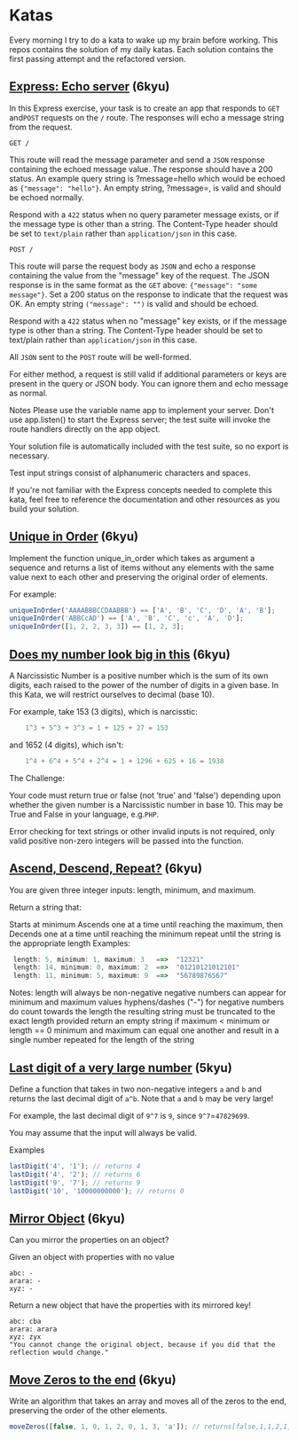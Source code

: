 # Katas

Every morning I try to do a kata to wake up my brain before working.
This repos contains the solution of my daily katas. Each solution contains the first passing attempt and the refactored version.

## [Express: Echo server](https://www.codewars.com/kata/62bf6fa7eccf8e000f9cae60) (6kyu)

In this Express exercise, your task is to create an app that responds to `GET` and`POST` requests on the `/` route. The responses will echo a message string from the request.

`GET /`

This route will read the message parameter and send a `JSON` response containing the echoed message value. The response should have a 200 status.
An example query string is ?message=hello which would be echoed as `{"message": "hello"}`. An empty string, ?message=, is valid and should be echoed normally.

Respond with a `422` status when no query parameter message exists, or if the message type is other than a string. The Content-Type header should be set to `text/plain` rather than `application/json` in this case.

`POST /`

This route will parse the request body as `JSON` and echo a response containing the value from the "message" key of the request. The JSON response is in the same format as the `GET` above: `{"message": "some message"}`. Set a 200 status on the response to indicate that the request was OK. An empty string `("message": "")` is valid and should be echoed.

Respond with a `422` status when no "message" key exists, or if the message type is other than a string. The Content-Type header should be set to text/plain rather than `application/json` in this case.

All `JSON` sent to the `POST` route will be well-formed.

For either method, a request is still valid if additional parameters or keys are present in the query or JSON body. You can ignore them and echo message as normal.

Notes
Please use the variable name app to implement your server. Don't use app.listen() to start the Express server; the test suite will invoke the route handlers directly on the app object.

Your solution file is automatically included with the test suite, so no export is necessary.

Test input strings consist of alphanumeric characters and spaces.

If you're not familiar with the Express concepts needed to complete this kata, feel free to reference the documentation and other resources as you build your solution.

## [Unique in Order](https://www.codewars.com/kata/5287e858c6b5a9678200083c/javascript) (6kyu)

Implement the function unique_in_order which takes as argument a sequence and returns a list of items without any elements with the same value next to each other and preserving the original order of elements.

For example:

```js
uniqueInOrder('AAAABBBCCDAABBB') == ['A', 'B', 'C', 'D', 'A', 'B'];
uniqueInOrder('ABBCcAD') == ['A', 'B', 'C', 'c', 'A', 'D'];
uniqueInOrder([1, 2, 2, 3, 3]) == [1, 2, 3];
```

## [Does my number look big in this](https://www.codewars.com/kata/5287e858c6b5a9678200083c/javascript) (6kyu)

A Narcissistic Number is a positive number which is the sum of its own digits, each raised to the power of the number of digits in a given base. In this Kata, we will restrict ourselves to decimal (base 10).

For example, take 153 (3 digits), which is narcisstic:

```js
    1^3 + 5^3 + 3^3 = 1 + 125 + 27 = 153
```

and 1652 (4 digits), which isn't:

```js
    1^4 + 6^4 + 5^4 + 2^4 = 1 + 1296 + 625 + 16 = 1938
```

The Challenge:

Your code must return true or false (not 'true' and 'false') depending upon whether the given number is a Narcissistic number in base 10. This may be True and False in your language, e.g.`PHP`.

Error checking for text strings or other invalid inputs is not required, only valid positive non-zero integers will be passed into the function.

## [Ascend, Descend, Repeat?](https://www.codewars.com/kata/62ca07aaedc75c88fb95ee2f) (6kyu)

You are given three integer inputs: length, minimum, and maximum.

Return a string that:

Starts at minimum
Ascends one at a time until reaching the maximum, then
Decends one at a time until reaching the minimum
repeat until the string is the appropriate length
Examples:

```js
 length: 5, minimum: 1, maximum: 3   ==>  "12321"
 length: 14, minimum: 0, maximum: 2  ==>  "01210121012101"
 length: 11, minimum: 5, maximum: 9  ==>  "56789876567"
```

Notes:
length will always be non-negative
negative numbers can appear for minimum and maximum values
hyphens/dashes ("-") for negative numbers do count towards the length
the resulting string must be truncated to the exact length provided
return an empty string if maximum < minimum or length == 0
minimum and maximum can equal one another and result in a single number repeated for the length of the string

## [Last digit of a very large number](https://www.codewars.com/kata/5511b2f550906349a70004e1) (5kyu)

Define a function that takes in two non-negative integers `a` and `b` and returns the last decimal digit of `a^b`.
Note that `a` and `b` may be very large!

For example, the last decimal digit of `9^7` is `9`, since `9^7`=`47829699`.

You may assume that the input will always be valid.

Examples

```js
lastDigit('4', '1'); // returns 4
lastDigit('4', '2'); // returns 6
lastDigit('9', '7'); // returns 9
lastDigit('10', '10000000000'); // returns 0
```

## [Mirror Object](https://www.codewars.com/kata/586305e8916e244b66001a93) (6kyu)

Can you mirror the properties on an object?

Given an object with properties with no value

```
abc: -
arara: -
xyz: -
```

Return a new object that have the properties with its mirrored key!

```
abc: cba
arara: arara
xyz: zyx
"You cannot change the original object, because if you did that the reflection would change."
```

## [Move Zeros to the end](https://www.codewars.com/kata/52597aa56021e91c93000cb0/train/javascript) (6kyu)

Write an algorithm that takes an array and moves all of the zeros to the end, preserving the order of the other elements.

```js
moveZeros([false, 1, 0, 1, 2, 0, 1, 3, 'a']); // returns[false,1,1,2,1,3,"a",0,0]
```
